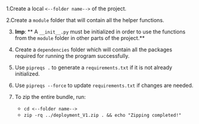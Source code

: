 1.Create a local `<--folder name-->` of the project.

2.Create a `module` folder that will contain all the helper functions.

3. **Imp**: 
   ** A `__init__.py` must be initialized in order to use the functions from the `module` folder in other parts of the project.**

4. Create a `dependencies` folder which will contain all the packages required for running the program successfully.

5. Use `pipreqs .` to generate a `requirements.txt` if it is not already initialized.

6. Use `pipreqs --force` to update `requirements.txt` if changes are needed.

7. To zip the entire bundle, run:
    - `cd <--folder name-->`
    - `zip -rq ../deployment_V1.zip . && echo "Zipping completed!"`
